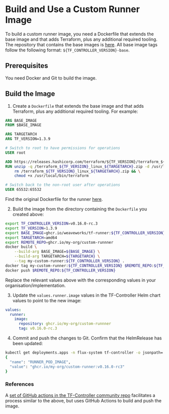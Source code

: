 # Build and Use a Custom Runner Image

To build a custom runner image, you need a Dockerfile that extends the base image and that adds Terraform, plus any additional required tooling. The repository that contains the base images is [here](ghcr.io/weaveworks/tf-runner). All base image tags follow the following format: `${TF_CONTROLLER_VERSION}-base`.

## Prerequisites

You need Docker and Git to build the image.

## Build the Image

1. Create a `Dockerfile` that extends the base image and that adds Terraform, plus any additional required tooling. For example:

```Dockerfile
ARG BASE_IMAGE
FROM $BASE_IMAGE

ARG TARGETARCH
ARG TF_VERSION=1.3.9

# Switch to root to have permissions for operations
USER root

ADD https://releases.hashicorp.com/terraform/${TF_VERSION}/terraform_${TF_VERSION}_linux_${TARGETARCH}.zip /terraform_${TF_VERSION}_linux_${TARGETARCH}.zip
RUN unzip -q /terraform_${TF_VERSION}_linux_${TARGETARCH}.zip -d /usr/local/bin/ && \
    rm /terraform_${TF_VERSION}_linux_${TARGETARCH}.zip && \
    chmod +x /usr/local/bin/terraform

# Switch back to the non-root user after operations
USER 65532:65532
```

Find the original Dockerfile for the runner [here](https://github.com/weaveworks/tf-controller/blob/89e0c7edde91efebba825b31e9f0ef3cc583684b/runner.Dockerfile).

2. Build the image from the directory containing the `Dockerfile` you created above:

```bash
export TF_CONTROLLER_VERSION=v0.16.0-rc.3
export TF_VERSION=1.3.9
export BASE_IMAGE=ghcr.io/weaveworks/tf-runner:${TF_CONTROLLER_VERSION}-base
export TARGETARCH=amd64
export REMOTE_REPO=ghcr.io/my-org/custom-runnner
docker build \
    --build-arg BASE_IMAGE=${BASE_IMAGE} \
    --build-arg TARGETARCH=${TARGETARCH} \
    --tag my-custom-runner:${TF_CONTROLLER_VERSION} .
docker tag my-custom-runner:${TF_CONTROLLER_VERSION} $REMOTE_REPO:${TF_CONTROLLER_VERSION}
docker push $REMOTE_REPO:${TF_CONTROLLER_VERSION}
```

Replace the relevant values above with the corresponding values in your organisation/implementation.

3. Update the `values.runner.image` values in the TF-Controller Helm chart values to point to the new image:

```yaml
values:
  runner:
    image:
      repository: ghcr.io/my-org/custom-runnner
      tag: v0.16.0-rc.3
```

4. Commit and push the changes to Git. Confirm that the HelmRelease has been updated:

```bash
kubectl get deployments.apps -n flux-system tf-controller -o jsonpath='{.spec.template.spec.containers[*]}' | jq '.env[] | select(.name == "RUNNER_POD_IMAGE")'
{
  "name": "RUNNER_POD_IMAGE",
  "value": "ghcr.io/my-org/custom-runner:v0.16.0-rc3"
}
```

### References

A [set of GitHub actions in the TF-Controller community repo](https://github.com/tf-controller/tf-runner-images/blob/main/.github/workflows/release-runner-images.yaml) facilitates a process similar to the above, but uses GitHub Actions to build and push the image.
